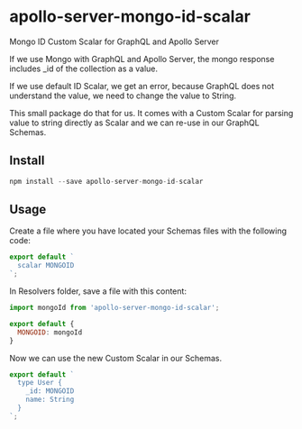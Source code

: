 # apollo-server-mongo-id-scalar

Mongo ID Custom Scalar for GraphQL and Apollo Server

If we use Mongo with GraphQL and Apollo Server, the mongo response includes _id of the collection as a value.

If we use default ID Scalar, we get an error, because GraphQL does not understand the value, we need to change the value to String.

This small package do that for us. It comes with a Custom Scalar for parsing value to string directly as Scalar and we can re-use in our GraphQL Schemas.

## Install

```javascript
npm install --save apollo-server-mongo-id-scalar
```

## Usage

Create a file where you have located your Schemas files with the following code:

```javascript
export default `
  scalar MONGOID
`;
```

In Resolvers folder, save a file with this content:

```javascript
import mongoId from 'apollo-server-mongo-id-scalar';

export default {
  MONGOID: mongoId
}
```

Now we can use the new Custom Scalar in our Schemas.

```javascript
export default `
  type User {
    _id: MONGOID
    name: String
  }
`;
```